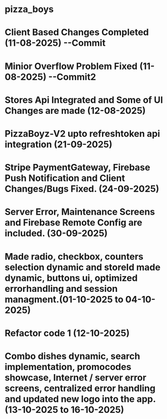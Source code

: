 # pizza_boys

# Client Based Changes Completed (11-08-2025)  --Commit
# Minior Overflow Problem Fixed (11-08-2025)  --Commit2
# Stores Api Integrated and Some of UI Changes are made  (12-08-2025)
# PizzaBoyz-V2 upto refreshtoken api integration (21-09-2025)
# Stripe PaymentGateway, Firebase Push Notification and Client Changes/Bugs Fixed. (24-09-2025)
# Server Error, Maintenance Screens and Firebase Remote Config are included. (30-09-2025)
# Made radio, checkbox, counters selection dynamic and storeId made dynamic, buttons ui, optimized errorhandling and session managment.(01-10-2025 to 04-10-2025)
# Refactor code 1 (12-10-2025)
# Combo dishes dynamic, search implementation, promocodes showcase, Internet / server error screens, centralized error handling and updated new logo into the app. (13-10-2025 to 16-10-2025)